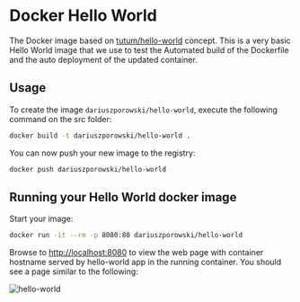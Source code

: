 # Docker Hello World
The Docker image based on [tutum/hello-world](https://hub.docker.com/r/tutum/hello-world/) concept. This is a very basic Hello World image that we use to test the Automated build of the Dockerfile and the auto deployment of the updated container.

## Usage
To create the image `dariuszporowski/hello-world`, execute the following command on the src folder:
```bash
docker build -t dariuszporowski/hello-world .
```

You can now push your new image to the registry:
```bash
docker push dariuszporowski/hello-world
```

## Running your Hello World docker image
Start your image:
```bash
docker run -it --rm -p 8080:80 dariuszporowski/hello-world
```

Browse to [http://localhost:8080](http://localhost:8080) to view the web page with container hostname served by hello-world app in the running container. You should see a page similar to the following:

![hello-world](docker-hello-world.png)